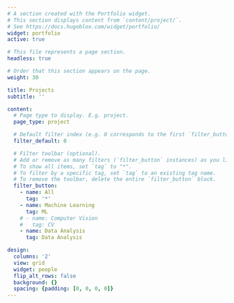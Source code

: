 ```yaml
---
# A section created with the Portfolio widget.
# This section displays content from `content/project/`.
# See https://docs.hugoblox.com/widget/portfolio/
widget: portfolio
active: true

# This file represents a page section.
headless: true

# Order that this section appears on the page.
weight: 30

title: Projects
subtitle: ''

content:
  # Page type to display. E.g. project.
  page_type: project

  # Default filter index (e.g. 0 corresponds to the first `filter_button` instance below).
  filter_default: 0

  # Filter toolbar (optional).
  # Add or remove as many filters (`filter_button` instances) as you like.
  # To show all items, set `tag` to "*".
  # To filter by a specific tag, set `tag` to an existing tag name.
  # To remove the toolbar, delete the entire `filter_button` block.
  filter_button:
    - name: All
      tag: '*'
    - name: Machine Learning
      tag: ML
    # - name: Computer Vision
    #   tag: CV
    - name: Data Analysis
      tag: Data Analysis

design:
  columns: '2'
  view: grid
  widget: people
  flip_alt_rows: false
  background: {}
  spacing: {padding: [0, 0, 0, 0]}
---
```

